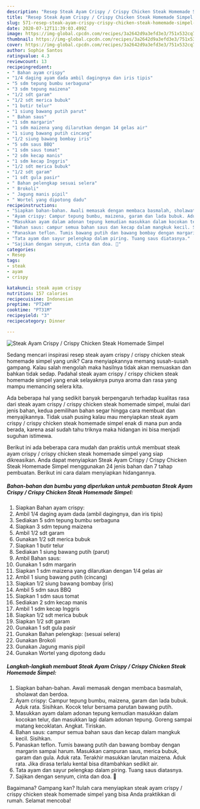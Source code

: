 ```yaml
---
description: "Resep Steak Ayam Crispy / Crispy Chicken Steak Homemade Simpel, Bisa Manjain Lidah"
title: "Resep Steak Ayam Crispy / Crispy Chicken Steak Homemade Simpel, Bisa Manjain Lidah"
slug: 571-resep-steak-ayam-crispy-crispy-chicken-steak-homemade-simpel-bisa-manjain-lidah
date: 2020-07-12T11:39:03.499Z
image: https://img-global.cpcdn.com/recipes/3a2642d9a3efd3e3/751x532cq70/steak-ayam-crispy-crispy-chicken-steak-homemade-simpel-foto-resep-utama.jpg
thumbnail: https://img-global.cpcdn.com/recipes/3a2642d9a3efd3e3/751x532cq70/steak-ayam-crispy-crispy-chicken-steak-homemade-simpel-foto-resep-utama.jpg
cover: https://img-global.cpcdn.com/recipes/3a2642d9a3efd3e3/751x532cq70/steak-ayam-crispy-crispy-chicken-steak-homemade-simpel-foto-resep-utama.jpg
author: Sophie Santos
ratingvalue: 4.3
reviewcount: 13
recipeingredient:
- " Bahan ayam crispy"
- "1/4 daging ayam dada ambil dagingnya dan iris tipis"
- "5 sdm tepung bumbu serbaguna"
- "3 sdm tepung maizena"
- "1/2 sdt garam"
- "1/2 sdt merica bubuk"
- "1 butir telur"
- "1 siung bawang putih parut"
- " Bahan saus"
- "1 sdm margarin"
- "1 sdm maizena yang dilarutkan dengan 14 gelas air"
- "1 siung bawang putih cincang"
- "1/2 siung bawang bombay iris"
- "5 sdm saus BBQ"
- "1 sdm saus tomat"
- "2 sdm kecap manis"
- "1 sdm kecap Inggris"
- "1/2 sdt merica bubuk"
- "1/2 sdt garam"
- "1 sdt gula pasir"
- " Bahan pelengkap sesuai selera"
- " Brokoli"
- " Jagung manis pipil"
- " Wortel yang dipotong dadu"
recipeinstructions:
- "Siapkan bahan-bahan. Awali memasak dengan membaca basmalah, sholawat dan berdoa."
- "Ayam crispy: Campur tepung bumbu, maizena, garam dan lada bubuk. Aduk rata. Sisihkan. Kocok telur bersama parutan bawang putih."
- "Masukkan ayam dalam adonan tepung kemudian masukkan dalam kocokan telur, dan masukkan lagi dalam adonan tepung. Goreng sampai matang kecoklatan. Angkat. Tiriskan."
- "Bahan saus: campur semua bahan saus dan kecap dalam mangkuk kecil. Sisihkan."
- "Panaskan teflon. Tumis bawang putih dan bawang bombay dengan margarin sampai harum. Masukkan campuran saus, merica bubuk, garam dan gula. Aduk rata. Terakhir masukkan larutan maizena. Aduk rata. Jika dirasa terlalu kental bisa ditambahkan sedikit air."
- "Tata ayam dan sayur pelengkap dalam piring. Tuang saus diatasnya."
- "Sajikan dengan senyum, cinta dan doa. 🖤"
categories:
- Resep
tags:
- steak
- ayam
- crispy

katakunci: steak ayam crispy 
nutrition: 157 calories
recipecuisine: Indonesian
preptime: "PT24M"
cooktime: "PT31M"
recipeyield: "3"
recipecategory: Dinner

---
```



![Steak Ayam Crispy / Crispy Chicken Steak Homemade Simpel](https://img-global.cpcdn.com/recipes/3a2642d9a3efd3e3/751x532cq70/steak-ayam-crispy-crispy-chicken-steak-homemade-simpel-foto-resep-utama.jpg)

Sedang mencari inspirasi resep steak ayam crispy / crispy chicken steak homemade simpel yang unik? Cara menyiapkannya memang susah-susah gampang. Kalau salah mengolah maka hasilnya tidak akan memuaskan dan bahkan tidak sedap. Padahal steak ayam crispy / crispy chicken steak homemade simpel yang enak selayaknya punya aroma dan rasa yang mampu memancing selera kita.



Ada beberapa hal yang sedikit banyak berpengaruh terhadap kualitas rasa dari steak ayam crispy / crispy chicken steak homemade simpel, mulai dari jenis bahan, kedua pemilihan bahan segar hingga cara membuat dan menyajikannya. Tidak usah pusing kalau mau menyiapkan steak ayam crispy / crispy chicken steak homemade simpel enak di mana pun anda berada, karena asal sudah tahu triknya maka hidangan ini bisa menjadi suguhan istimewa.


Berikut ini ada beberapa cara mudah dan praktis untuk membuat steak ayam crispy / crispy chicken steak homemade simpel yang siap dikreasikan. Anda dapat menyiapkan Steak Ayam Crispy / Crispy Chicken Steak Homemade Simpel menggunakan 24 jenis bahan dan 7 tahap pembuatan. Berikut ini cara dalam menyiapkan hidangannya.

<!--inarticleads1-->

##### Bahan-bahan dan bumbu yang diperlukan untuk pembuatan Steak Ayam Crispy / Crispy Chicken Steak Homemade Simpel:

1. Siapkan  Bahan ayam crispy:
1. Ambil 1/4 daging ayam dada (ambil dagingnya, dan iris tipis)
1. Sediakan 5 sdm tepung bumbu serbaguna
1. Siapkan 3 sdm tepung maizena
1. Ambil 1/2 sdt garam
1. Gunakan 1/2 sdt merica bubuk
1. Siapkan 1 butir telur
1. Sediakan 1 siung bawang putih (parut)
1. Ambil  Bahan saus:
1. Gunakan 1 sdm margarin
1. Siapkan 1 sdm maizena yang dilarutkan dengan 1/4 gelas air
1. Ambil 1 siung bawang putih (cincang)
1. Siapkan 1/2 siung bawang bombay (iris)
1. Ambil 5 sdm saus BBQ
1. Siapkan 1 sdm saus tomat
1. Sediakan 2 sdm kecap manis
1. Ambil 1 sdm kecap Inggris
1. Siapkan 1/2 sdt merica bubuk
1. Siapkan 1/2 sdt garam
1. Gunakan 1 sdt gula pasir
1. Gunakan  Bahan pelengkap: (sesuai selera)
1. Gunakan  Brokoli
1. Gunakan  Jagung manis pipil
1. Gunakan  Wortel yang dipotong dadu




<!--inarticleads2-->

##### Langkah-langkah membuat Steak Ayam Crispy / Crispy Chicken Steak Homemade Simpel:

1. Siapkan bahan-bahan. Awali memasak dengan membaca basmalah, sholawat dan berdoa.
1. Ayam crispy: Campur tepung bumbu, maizena, garam dan lada bubuk. Aduk rata. Sisihkan. Kocok telur bersama parutan bawang putih.
1. Masukkan ayam dalam adonan tepung kemudian masukkan dalam kocokan telur, dan masukkan lagi dalam adonan tepung. Goreng sampai matang kecoklatan. Angkat. Tiriskan.
1. Bahan saus: campur semua bahan saus dan kecap dalam mangkuk kecil. Sisihkan.
1. Panaskan teflon. Tumis bawang putih dan bawang bombay dengan margarin sampai harum. Masukkan campuran saus, merica bubuk, garam dan gula. Aduk rata. Terakhir masukkan larutan maizena. Aduk rata. Jika dirasa terlalu kental bisa ditambahkan sedikit air.
1. Tata ayam dan sayur pelengkap dalam piring. Tuang saus diatasnya.
1. Sajikan dengan senyum, cinta dan doa. 🖤




Bagaimana? Gampang kan? Itulah cara menyiapkan steak ayam crispy / crispy chicken steak homemade simpel yang bisa Anda praktikkan di rumah. Selamat mencoba!

